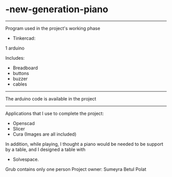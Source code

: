 # -new-generation-piano
--------------------------------------------
Program used in the project's working phase
- Tinkercad:

1 arduino

Includes:
- Breadboard
- buttons 
- buzzer
- cables 

-------------------------------------------

The arduino code is available in the project

-------------------------------------------

Applications that I use to complete the project:
- Openscad
- Slicer
- Cura
(Images are all included)

In addition, while playing, I thought a piano would be needed to be support by a table, and I designed a table with 
- Solvespace.


Grub contains only one person
Project owner: Sumeyra Betul Polat
